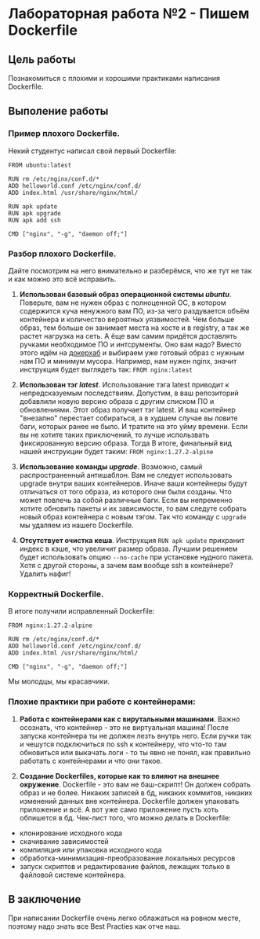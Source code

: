 # Лабораторная работа №2 - Пишем Dockerfile 

## Цель работы

Познакомиться с плохими и хорошими практиками написания Dockerfile.

## Выполение работы

### Пример плохого Dockerfile.

Некий студентус написал свой первый Dockerfile:

```
FROM ubuntu:latest

RUN rm /etc/nginx/conf.d/*
ADD helloworld.conf /etc/nginx/conf.d/
ADD index.html /usr/share/nginx/html/

RUN apk update 
RUN apk upgrade
RUN apk add ssh

CMD ["nginx", "-g", "daemon off;"]
```

### Разбор плохого Dockerfile.
Дайте посмотрим на него внимательно и разберёмся, что же тут не так и как можно это всё исправить.

1. **Использован базовый образ операционной системы *ubuntu***.
Поверьте, вам не нужен образ с полноценной ОС, в котором содержится куча ненужного вам ПО, из-за чего раздувается объём контейнера и количество вероятных уязвимостей.
Чем больше образ, тем больше он занимает места на хосте и в registry, а так же растет нагрузка на сеть.
А ёще вам самим придётся доставлять ручками необходимое ПО и интсрументы. Оно вам надо? Вместо этого идём на [докерхаб](https://hub.docker.com/) и выбираем уже готовый образ с нужным нам ПО и минимум мусора.
Например, нам нужен nginx, значит инструкция будет выглядеть так: `FROM nginx:latest`

2. **Использован тэг *latest***.
Использование тэга latest приводит к непредсказуемым последствиям.
Допустим, в ваш репозиторий добавлили новую версию образа с другим списком ПО и обновлениями.
Этот образ получает тэг latest.
И ваш контейнер "внезапно" перестает собираться, а в худшем случае вы ловите баги, которых ранее не было. И тратите на это уйму времени.
Если вы не хотите таких приключений, то лучше использвать фиксированную версию образа. Тогда 
В итоге, финальный вид нашей инструкции будет таким: `FROM nginx:1.27.2-alpine`
 
3. **Использование команды *upgrade***.
Возможно, самый распространенный антишаблон. 
Вам не следует использовать upgrade внутри ваших контейнеров.
Иначе ваши контейнеры будут отличаться от того образа, из которого они были созданы. Что может повлечь за собой различные баги.
Если вы непременно хотите обновить пакеты и их зависимости, то вам следуте собрать новый образ контейнера с новым тэгом.
Так что команду с `upgrade` мы удаляем из нашего Dockerfile.

4. **Отсутствует очистка кеша**.
Инструкция `RUN apk update` прихранит индекс в кэше, что увеличит размер образа.
Лучшим решением будет использовать опцию `--no-cache` при установке нудного пакета.
Хотя с другой стороны, а зачем вам вообще ssh в контейнере? Удалить нафиг!

### Корректный Dockerfile.

В итоге получили исправленный Dockerfile:

```
FROM nginx:1.27.2-alpine

RUN rm /etc/nginx/conf.d/*
ADD helloworld.conf /etc/nginx/conf.d/
ADD index.html /usr/share/nginx/html/

CMD ["nginx", "-g", "daemon off;"]
```

Мы молодцы, мы красавчики.

### Плохие практики при работе с контейнерами:

1. **Работа с контейнерами как с вирутальными машинами**.
Важно осознать, что контейнер - это не виртуальная машина!
После запуска контейнера ты не должен лезть внутрь него.
Если ручки так и чешутся подключиться по ssh к контейнеру, что что-то там обновиться или выкачать логи - то ты явно не понял, как правильно работать с контейнерами и что они такое.


2. **Создание Dockerfiles, которые как то влияют на внешнее окружение**. 
Dockerfile - это вам не баш-скрипт! Он должен собрать образ и не более. Никаких записей в бд, никаких коммитов, никаких изменений данных вне контейнера.
Dockerfile должен упаковать приложение и всё. А вот уже само приложение пусть хоть обпишется в бд.
Чек-лист того, что можно делать в Dockerfile:
- клонирование исходного кода
- скачивание зависимостей
- компиляция или упаковка исходного кода
- обработка-минимизация-преобразование локальных ресурсов
- запуск скриптов и редактирование файлов, лежащих только в файловой системе контейнера.

## В заключение

При написании Dockerfile очень легко облажаться на ровном месте, поэтому надо знать все Best Practies как отче наш.

